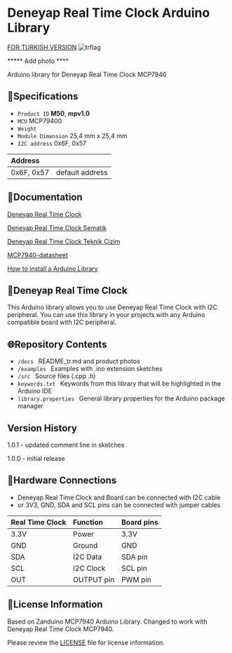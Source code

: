 # Deneyap Real Time Clock Arduino Library
[FOR TURKISH VERSION](docs/README_tr.md) ![trflag](https://github.com/deneyapkart/deneyapkart-arduino-core/blob/master/docs/tr.png)

***** Add photo ****

Arduino library for Deneyap Real Time Clock MCP7940

## :mag_right:Specifications 
- `Product ID` **M50**, **mpv1.0**
- `MCU` MCP79400
- `Weight` 
- `Module Dimension` 25,4 mm x 25,4 mm
- `I2C address` 0x6F, 0x57

| Address |  | 
| :---      | :---     |
| 0x6F, 0x57 | default address |

## :closed_book:Documentation

[Deneyap Real Time Clock](https://docs.deneyapkart.org/tr/content/contentDetail/deneyap-module-deneyap-rtc-m50)

[Deneyap Real Time Clock Şematik](https://docs.deneyapkart.org/en/content/contentDetail/deneyap-module-deneyap-rtc-m50)

[Deneyap Real Time Clock Teknik Çizim](https://cdn.deneyapkart.org/media/upload/userFormUpload/exe2a7in62EN7ZwVND0DpCVeDrsT47Km.pdf)

[MCP7940-datasheet](https://ww1.microchip.com/downloads/en/DeviceDoc/MCP79400-MCP79401-MCP79402-Data-Sheet-20005009G.pdf)

[How to install a Arduino Library](https://docs.arduino.cc/software/ide-v1/tutorials/installing-libraries)

## :pushpin:Deneyap Real Time Clock
This Arduino library allows you to use Deneyap Real Time Clock with I2C peripheral. You can use this library in your projects with any Arduino compatible board with I2C peripheral.

## :globe_with_meridians:Repository Contents
- `/docs ` README_tr.md and product photos
- `/examples ` Examples with .ino extension sketches
- `/src ` Source files (.cpp .h)
- `keywords.txt ` Keywords from this library that will be highlighted in the Arduino IDE
- `library.properties ` General library properties for the Arduino package manager

## Version History
1.0.1 - updated comment line in sketches

1.0.0 - initial release

## :rocket:Hardware Connections
- Deneyap Real Time Clock and Board can be connected with I2C cable
- or 3V3, GND, SDA and SCL pins can be connected with jumper cables

|Real Time Clock| Function | Board pins | 
|:--- |   :---  | :---|
|3.3V | Power   |3.3V |      
|GND  | Ground  | GND | 
|SDA  | I2C Data  | SDA pin |
|SCL  | I2C Clock | SCL pin |
|OUT  | OUTPUT pin|PWM pin|

## :bookmark_tabs:License Information
Based on Zanduino MCP7940 Arduino Library. Changed to work with Deneyap Real Time Clock MCP7940.

Please review the [LICENSE](https://github.com/deneyapkart/deneyap-gercek-zamanli-saat-arduino-library/blob/master/LICENSE) file for license information.

